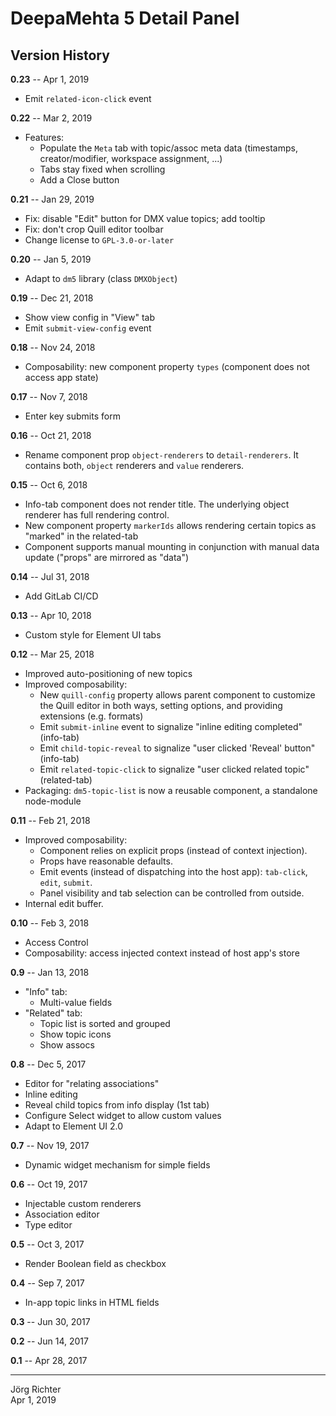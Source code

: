 # DeepaMehta 5 Detail Panel

## Version History

**0.23** -- Apr 1, 2019

* Emit `related-icon-click` event

**0.22** -- Mar 2, 2019

* Features:
    * Populate the `Meta` tab with topic/assoc meta data (timestamps, creator/modifier, workspace assignment, ...)
    * Tabs stay fixed when scrolling
    * Add a Close button

**0.21** -- Jan 29, 2019

* Fix: disable "Edit" button for DMX value topics; add tooltip
* Fix: don't crop Quill editor toolbar
* Change license to `GPL-3.0-or-later`

**0.20** -- Jan 5, 2019

* Adapt to `dm5` library (class `DMXObject`)

**0.19** -- Dec 21, 2018

* Show view config in "View" tab
* Emit `submit-view-config` event

**0.18** -- Nov 24, 2018

* Composability: new component property `types` (component does not access app state)

**0.17** -- Nov 7, 2018

* Enter key submits form

**0.16** -- Oct 21, 2018

* Rename component prop `object-renderers` to `detail-renderers`. It contains both, `object` renderers and `value` renderers.

**0.15** -- Oct 6, 2018

* Info-tab component does not render title. The underlying object renderer has full rendering control.
* New component property `markerIds` allows rendering certain topics as "marked" in the related-tab
* Component supports manual mounting in conjunction with manual data update ("props" are mirrored as "data")

**0.14** -- Jul 31, 2018

* Add GitLab CI/CD

**0.13** -- Apr 10, 2018

* Custom style for Element UI tabs

**0.12** -- Mar 25, 2018

* Improved auto-positioning of new topics
* Improved composability:
    * New `quill-config` property allows parent component to customize the Quill editor in both ways, setting options, and providing extensions (e.g. formats)
    * Emit `submit-inline` event to signalize "inline editing completed" (info-tab)
    * Emit `child-topic-reveal` to signalize "user clicked 'Reveal' button" (info-tab)
    * Emit `related-topic-click` to signalize "user clicked related topic" (related-tab)
* Packaging: `dm5-topic-list` is now a reusable component, a standalone node-module

**0.11** -- Feb 21, 2018

* Improved composability:
    * Component relies on explicit props (instead of context injection).
    * Props have reasonable defaults.
    * Emit events (instead of dispatching into the host app): `tab-click`, `edit`, `submit`.
    * Panel visibility and tab selection can be controlled from outside.
* Internal edit buffer.

**0.10** -- Feb 3, 2018

* Access Control
* Composability: access injected context instead of host app's store

**0.9** -- Jan 13, 2018

* "Info" tab:
    * Multi-value fields
* "Related" tab:
    * Topic list is sorted and grouped
    * Show topic icons
    * Show assocs

**0.8** -- Dec 5, 2017

* Editor for "relating associations"
* Inline editing
* Reveal child topics from info display (1st tab)
* Configure Select widget to allow custom values
* Adapt to Element UI 2.0

**0.7** -- Nov 19, 2017

* Dynamic widget mechanism for simple fields

**0.6** -- Oct 19, 2017

* Injectable custom renderers
* Association editor
* Type editor

**0.5** -- Oct 3, 2017

* Render Boolean field as checkbox

**0.4** -- Sep 7, 2017

* In-app topic links in HTML fields

**0.3** -- Jun 30, 2017

**0.2** -- Jun 14, 2017

**0.1** -- Apr 28, 2017

------------
Jörg Richter  
Apr 1, 2019
